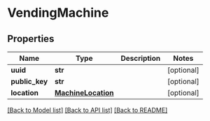 # VendingMachine

## Properties
Name | Type | Description | Notes
------------ | ------------- | ------------- | -------------
**uuid** | **str** |  | [optional] 
**public_key** | **str** |  | [optional] 
**location** | [**MachineLocation**](MachineLocation.md) |  | [optional] 

[[Back to Model list]](../README.md#documentation-for-models) [[Back to API list]](../README.md#documentation-for-api-endpoints) [[Back to README]](../README.md)

